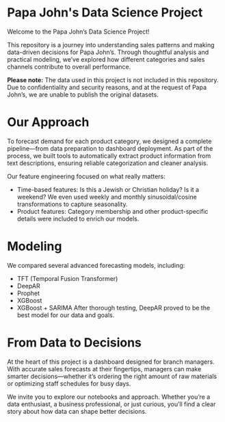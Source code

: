 # Papa John's Data Science Project
Welcome to the Papa John’s Data Science Project!

This repository is a journey into understanding sales patterns and making data-driven decisions for Papa John’s. Through thoughtful analysis and practical modeling, we’ve explored how different categories and sales channels contribute to overall performance.

**Please note:**
The data used in this project is not included in this repository. Due to confidentiality and security reasons, and at the request of Papa John’s, we are unable to publish the original datasets.

# Our Approach
To forecast demand for each product category, we designed a complete pipeline—from data preparation to dashboard deployment. As part of the process, we built tools to automatically extract product information from text descriptions, ensuring reliable categorization and cleaner analysis.

Our feature engineering focused on what really matters:

- Time-based features: Is this a Jewish or Christian holiday? Is it a weekend? We even used weekly and monthly sinusoidal/cosine transformations to capture seasonality.
- Product features: Category membership and other product-specific details were included to enrich our models.
  
# Modeling
We compared several advanced forecasting models, including:

- TFT (Temporal Fusion Transformer)
- DeepAR
- Prophet
- XGBoost
- XGBoost + SARIMA
After thorough testing, DeepAR proved to be the best model for our data and goals.

# From Data to Decisions
At the heart of this project is a dashboard designed for branch managers. With accurate sales forecasts at their fingertips, managers can make smarter decisions—whether it’s ordering the right amount of raw materials or optimizing staff schedules for busy days.

We invite you to explore our notebooks and approach. Whether you’re a data enthusiast, a business professional, or just curious, you’ll find a clear story about how data can shape better decisions.
